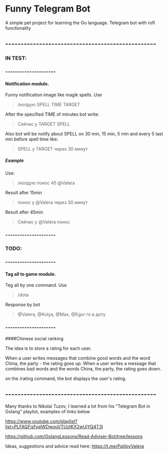 # Funny Telegram Bot
A simple pet project for learning the Go language. 
Telegram bot with rofl functionality
## -------------------------------------------------
### IN TEST:
### ---------------------
#### Notification module.
Funny notification image like magik spells.
Use
> /колдую SPELL TIME TARGET 

After the specified TIME of minutes bot write:
> Сейчас у TARGET SPELL

Also bot will be notify about SPELL on 30 min, 15 min, 5 min and every 5 last min before spell time like:
> SPELL у TARGET через 30 минут

##### Example
Use:
> /колдую понос 45 @Valera

Result after 15min

> понос у @Valera через 30 минут

Result after 45min

> Сейчас у @Valera понос

### ---------------------
### TODO:
### ---------------------
#### Tag all to game module.
Teg all by one command.
Use 
> /dota 

Response by bot
> @Valera, @Kolya, @Max, @Egor го в доту
### ---------------------

####Chinese social ranking

The idea is to store a rating for each user.

When a user writes messages that combine good words and the word China, the party - the rating goes up.
When a user writes a message that combines bad words and the words China, the party, the rating goes down.

on the /rating command, the bot displays the user's rating.

## -------------------------------------------------
Many thanks to Nikolai Tuzov, I learned a lot from his "Telegram Bot in Golang" playlist, examples of links below

https://www.youtube.com/playlist?list=PLFAQFisfyqlWDwouVTUztKX2wUjYQ4T3l

https://github.com/GolangLessons/Read-Adviser-Bot/tree/lessons

Ideas, suggestions and advice read here: https://t.me/PajiloyValera

